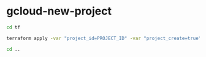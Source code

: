 # gcloud-new-project

```bash
cd tf

terraform apply -var "project_id=PROJECT_ID" -var "project_create=true" -var "data_region=europe-west" -var "region=europe-west1"

cd ..
```
